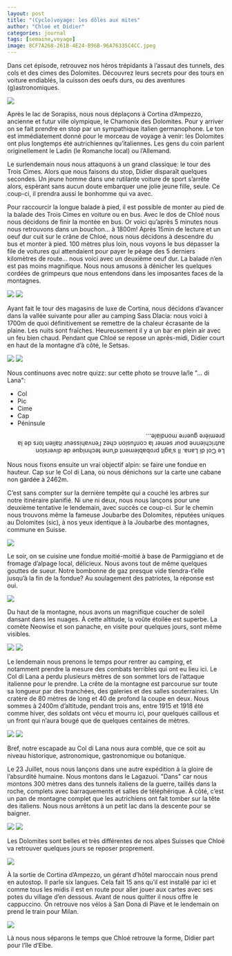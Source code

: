 ```yaml
---
layout: post
title: "(Cyclo)voyage: les dôles aux mites"
author: "Chloé et Didier"
categories: journal
tags: [semaine,voyage]
image: 8CF7A268-261B-4E24-B96B-96A76335C4CC.jpeg
---
```


Dans cet épisode, retrouvez nos héros trépidants à l’assaut des tunnels, des cols et des cimes des Dolomites. Découvrez leurs secrets pour des tours en voiture endiablés, la cuisson des oeufs durs, ou des aventures (g)astronomiques.

<img src="/assets/img/2723E090-4322-4080-B6D9-8CF70D344541.jpeg">

Après le lac de Sorapiss, nous nous déplaçons à Cortina d’Ampezzo, ancienne et futur ville olympique, le Chamonix des Dolomites. Pour y arriver on se fait prendre en stop par un sympathique italien germanophone. Le ton est immédiatement donné pour le morceau de voyage à venir: les Dolomites ont plus longtemps été autrichiennes qu’italiennes. Les gens du coin parlent originellement le Ladin (le Romanche local) ou l’Allemand.

Le surlendemain nous nous attaquons à un grand classique: le tour des Trois Cimes. Alors que nous faisons du stop, Didier disparaît quelques secondes. Un jeune homme dans une rutilante voiture de sport s’arrête alors, espèrant sans aucun doute embarquer une jolie jeune fille, seule. Ce coup-ci, il prendra aussi le bonhomme qui va avec.

Pour raccourcir la longue balade à pied, il est possible de monter au pied de la balade des Trois Cimes en voiture ou en bus. Avec le dos de Chloé nous nous décidons de finir la montée en bus. Or voici qu’après 5 minutes nous nous retrouvons dans un bouchon... à 1800m! Après 15min de lecture et un oeuf dur cuit sur le crâne de Chloé, nous nous décidons à descendre du bus et monter à pied. 100 mètres plus loin, nous voyons le bus dépasser la file de voitures qui attendaient pour payer le péage des 5 derniers kilomètres de route... nous voici avec un deuxième oeuf dur. La balade n’en est pas moins magnifique. Nous nous amusons à dénicher les quelques cordées de grimpeurs que nous entendons dans les imposantes faces de la montagnes.

<img src="/assets/img/88192EA3-B795-469F-B93B-9C43AF073BA8.jpeg">

<img src="/assets/img/B4F70241-E644-4BC3-90FC-01A6B2CE143B.jpeg">

Ayant fait le tour des magasins de luxe de Cortina, nous décidons d’avancer dans la vallée suivante pour aller au camping Sass Dlacia: nous voici à 1700m de quoi définitivement se remettre de la chaleur écrasante de la plaine. Les nuits sont fraîches. Heureusement il y a un bar en plein air avec un feu bien chaud. Pendant que Chloé se repose un après-midi, Didier court en haut de la montagne d’à côté, le Setsas.

<img src="/assets/img/825E1972-3CCA-44D6-B30A-4E93FC67BEA8.jpeg">

<img src="/assets/img/FD43D9CA-8767-4000-87FF-0A02D9753F42.jpeg">

Nous continuons avec notre quizz: sur cette photo se trouve la/le "... di Lana":
- Col
- Pic
- Cime
- Cap
- Péninsule

<p style="transform: rotate(180deg);">Le Col di Lana. Il s’agit probablement d’une technique de diversion autrichienne pour semer la confusion chez l’envahisseur italien lors de la première guerre mondiale...</p>
Nous nous fixons ensuite un vrai objectif alpin: se faire une fondue en hauteur. Cap sur le Col di Lana, où nous dénichons sur la carte une cabane non gardée à 2462m.

C’est sans compter sur la dernière tempête qui a couché les arbres sur notre itinéraire planifié. Ni une ni deux, nous nous lançons pour une deuxième tentative le lendemain, avec succès ce coup-ci. Sur le chemin nous trouvons même la fameuse Joubarbe des Dolomites, réputées uniques au Dolomites (sic), à nos yeux identique à la Joubarbe des montagnes, commune en Suisse.

<img src="/assets/img/AF3FF51F-D155-4D34-959E-96536641FF71.jpeg">

Le soir, on se cuisine une fondue moitié-moitié à base de Parmiggiano et de fromage d’alpage local, délicieux. Nous avons tout de même quelques gouttes de sueur. Notre bombonne de gaz presque vide tiendra-t’elle jusqu’à la fin de la fondue? Au soulagement des patriotes, la réponse est oui.

<img src="/assets/img/1CD1904C-C9D7-486D-925B-D5151F657706.jpeg">

Du haut de la montagne, nous avons un magnifique coucher de soleil dansant dans les nuages. À cette altitude, la voûte étoilée est superbe. La comète Neowise et son panache, en visite pour quelques jours, sont même visibles.

<img src="/assets/img/FF1D8F45-B4A1-4A46-97AB-A7E00463098C.jpeg">

<img src="/assets/img/6E6984BC-29C7-4E15-97F2-2E2BB37915FF.jpeg">

Le lendemain nous prenons le temps pour rentrer au camping, et notamment prendre la mesure des combats terribles qui ont eu lieu ici. Le Col di Lana a perdu plusieurs mètres de son sommet lors de l’attaque italienne pour le prendre. La crête de la montagne est parcourue sur toute sa longueur par des tranchées, des galeries et des salles souterraines. Un cratère de 80 mètres de long et 40 de profond la coupe en deux.  Nous sommes à 2400m d’altitude, pendant trois ans, entre 1915 et 1918 été comme hiver, des soldats ont vécu et mourru ici, pour quelques caillous et un front qui n’aura bougé que de quelques centaines de mètres.

<img src="/assets/img/863A5BC7-B4FB-4861-A510-AF690FBDB659.jpeg">

<img src="/assets/img/DA09A64A-BBD7-48B5-8DA4-E2513A2090EB.jpeg">

Bref, notre escapade au Col di Lana nous aura comblé, que ce soit au niveau historique, astronomique, gastronomique ou botanique. 

Le 23 Juillet, nous nous lançons dans une autre expédition à la gloire de l’absurdité humaine. Nous montons dans le Lagazuoi.  "Dans" car nous montons 300 mètres dans des tunnels italiens de la guerre, taillés dans la roche, complets avec barraquements et salles de téléphérique. À côté, c’est un pan de montagne complet que les autrichiens ont fait tomber sur la tête des italiens. Nous nous arrêtons à un petit lac dans la descente pour se baigner.

<img src="/assets/img/158B7BE9-0AE5-429C-BB46-82C1E042AE10.jpeg">

<img src="/assets/img/D17506CF-502D-4778-AD42-50BA972B2B94.jpeg">

Les Dolomites sont belles et très différentes de nos alpes Suisses que Chloé va retrouver quelques jours se reposer proprement. 

<img src="/assets/img/21E3F01D-B7BD-4F47-B81E-18F25C3C58BB.jpeg">

À la sortie de Cortina d’Ampezzo, un gérant d’hôtel maroccain nous prend en autostop. Il parle six langues. Cela fait 15 ans qu’il est installé par ici et comme tous les midis il est en route pour aller jouer aux cartes avec ses potes du village d’en dessous. Avant de nous quitter il nous offre le cappuccino. On retrouve nos vélos à San Dona di Piave et le lendemain on prend le train pour Milan.

<img src="/assets/img/ABADD82F-F18C-4DB3-9DA9-72BEE0127681.jpeg">

Là nous nous séparons le temps que Chloé retrouve la forme, Didier part pour l’île d’Elbe.

